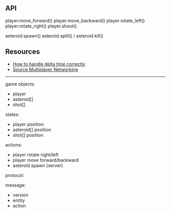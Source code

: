 ## API

player.move_forward()
player.move_backward()
player.rotate_left()
player.rotate_right()
player.shoot()

asteroid.spawn()
asteroid.split() / asteroid.kill()

## Resources

- [How to handle delta time correctly](https://www.reddit.com/r/gamedev/comments/1embud0/how_to_handle_delta_time_correctly_in_multiplayer/)
- [Source Multiplayer Networking](https://developer.valvesoftware.com/wiki/Source_Multiplayer_Networking)

---

game objects:

- player
- asteroid[]
- shot[]

states:

- player position
- asteroid[] position
- shot[] position

actions:

- player rotate right/left
- player move forward/backward
- asteroid spawn (server)

protocol:

message:
- version
- entity
- action
